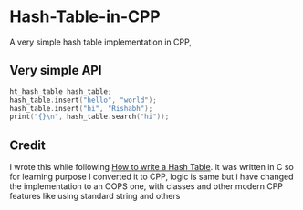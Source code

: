# Hash-Table-in-CPP

A very simple hash table implementation in CPP,

## Very simple API

```cpp
ht_hash_table hash_table;
hash_table.insert("hello", "world");
hash_table.insert("hi", "Rishabh");
print("{}\n", hash_table.search("hi"));
```

## Credit

I wrote this while following [How to write a Hash Table](https://github.com/jamesroutley/write-a-hash-table).
it was written in C so for learning purpose I converted it to CPP, logic is same but i have changed the implementation
to an OOPS one, with classes and other modern CPP features like using standard string and others
